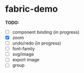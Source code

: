 # fabric-demo

**TODO:**
- [ ] component binding (in progress)
- [x] zoom
- [ ] undo/redo (in progress)
- [ ] font-family
- [ ] svg/image
- [ ] export image
- [ ] group
